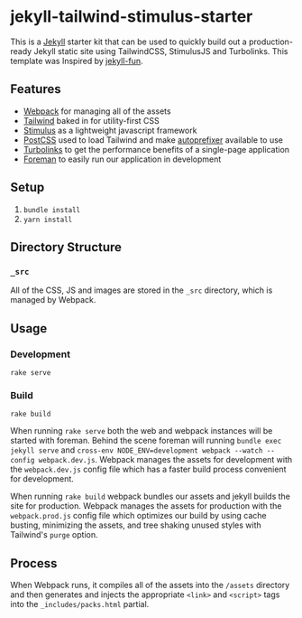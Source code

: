 # jekyll-tailwind-stimulus-starter

This is a [Jekyll](https://jekyllrb.com/) starter kit that can be used to quickly build
out a production-ready Jekyll static site using TailwindCSS, StimulusJS and Turbolinks. This template was Inspired by [jekyll-fun](https://github.com/joeybeninghove/jekyll-fun).

## Features

* [Webpack](https://webpack.js.org/) for managing all of the assets
* [Tailwind](https://tailwindcss.com/) baked in for utility-first CSS
* [Stimulus](https://stimulusjs.org/) as a lightweight javascript framework
* [PostCSS](https://github.com/postcss/postcss) used to load Tailwind and make
    [autoprefixer](https://github.com/postcss/autoprefixer) available
    to use
* [Turbolinks](https://github.com/turbolinks/turbolinks) to get the performance benefits of a single-page application
* [Foreman](https://github.com/ddollar/foreman) to easily run our application in development

## Setup

1. `bundle install`
2. `yarn install`

## Directory Structure

### `_src`

All of the CSS, JS and images are stored in the `_src` directory, which is
managed by Webpack.

## Usage

### Development
`rake serve`

### Build
`rake build`

When running `rake serve` both the web and webpack instances will be started with foreman. Behind the scene foreman will running `bundle exec jekyll serve` and `cross-env NODE_ENV=development webpack --watch --config webpack.dev.js`. Webpack manages the assets for development with the `webpack.dev.js` config file which has a faster build process convenient for development.

When running `rake build` webpack bundles our assets and jekyll builds the site for production.  Webpack manages the assets for production with the `webpack.prod.js` config file which optimizes our build by using cache busting, minimizing the assets, and tree shaking unused styles with Tailwind's `purge` option.

## Process

When Webpack runs, it compiles all of the assets into the `/assets` directory
and then generates and injects the appropriate
`<link>` and `<script>` tags into the `_includes/packs.html` partial.
